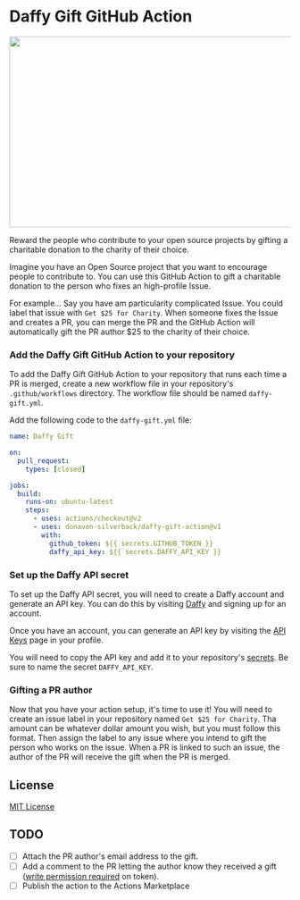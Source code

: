 # Daffy Gift GitHub Action

<img src="https://daffy.ghost.io/content/images/2023/03/6.png" width="608" height="342" />

Reward the people who contribute to your open source projects by gifting a charitable donation to the charity of their choice.

Imagine you have an Open Source project that you want to encourage people to contribute to. You can use this GitHub Action to gift a charitable donation to the person who fixes an high-profile Issue.

For example... Say you have am particularity complicated Issue. You could label that issue with `Get $25 for Charity`. When someone fixes the Issue and creates a PR, you can merge the PR and the GitHub Action will automatically gift the PR author $25 to the charity of their choice.

### Add the Daffy Gift GitHub Action to your repository

To add the Daffy Gift GitHub Action to your repository that runs each time a PR is merged, create a new workflow file in your repository's `.github/workflows` directory. The workflow file should be named `daffy-gift.yml`.

Add the following code to the `daffy-gift.yml` file:

```yaml
name: Daffy Gift

on:
  pull_request:
    types: [closed]

jobs:
  build:
    runs-on: ubuntu-latest
    steps:
      - uses: actions/checkout@v2
      - uses: donavon-silverback/daffy-gift-action@v1
        with:
          github_token: ${{ secrets.GITHUB_TOKEN }}
          daffy_api_key: ${{ secrets.DAFFY_API_KEY }}
```

### Set up the Daffy API secret

To set up the Daffy API secret, you will need to create a Daffy account and generate an API key. You can do this by visiting [Daffy](https://daffy.org) and signing up for an account.

Once you have an account, you can generate an API key by visiting the [API Keys](https://www.daffy.org/settings/api) page in your profile.

You will need to copy the API key and add it to your repository's [secrets](https://docs.github.com/en/actions/security-guides/encrypted-secrets). Be sure to name the secret `DAFFY_API_KEY`.

### Gifting a PR author

Now that you have your action setup, it's time to use it! You will need to create an issue label in your repository named `Get $25 for Charity`. Tha amount can be whatever dollar amount you wish, but you must follow this format. Then assign the label to any issue where you intend to gift the person who works on the issue. When a PR is linked to such an issue, the author of the PR will receive the gift when the PR is merged.

## License

[MIT License](LICENSE)

## TODO

- [ ] Attach the PR author's email address to the gift.
- [ ] Add a comment to the PR letting the author know they received a gift ([write permission required](https://docs.github.com/en/actions/security-guides/automatic-token-authentication) on token).
- [ ] Publish the action to the Actions Marketplace
